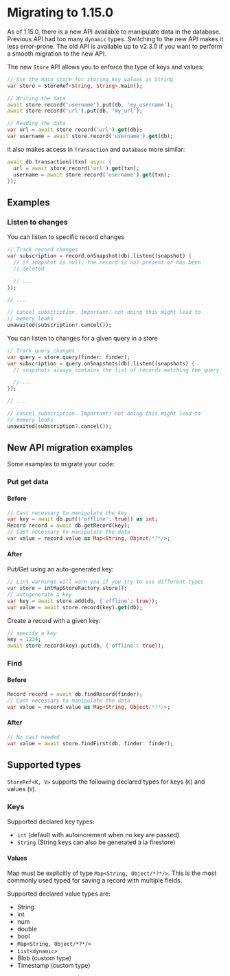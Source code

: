 # Migrating to 1.15.0

As of 1.15.0, there is a new API available to manipulate data in the database. 
Previous API had too many `dynamic` types. Switching to the new API makes it less
error-prone. The old API is available up to v2.3.0 if you want to perform a smooth migration to the new API.

The new `Store` API allows you to enforce the type of keys and values:

```dart
// Use the main store for storing key values as String
var store = StoreRef<String, String>.main();

// Writing the data
await store.record('username').put(db, 'my_username');
await store.record('url').put(db, 'my_url');

// Reading the data
var url = await store.record('url').get(db);
var username = await store.record('username').get(db);
```

It also makes access in `Transaction` and `Database` more similar:

```dart
await db.transaction((txn) async {
  url = await store.record('url').get(txn);
  username = await store.record('username').get(txn);
});

```

## Examples

### Listen to changes

You can listen to specific record changes

```dart
// Track record changes
var subscription = record.onSnapshot(db).listen((snapshot) {
  // if snapshot is null, the record is not present or has been
  // deleted

  // ...
});

// ...

// cancel subscription. Important! not doing this might lead to
// memory leaks
unawaited(subscription?.cancel());
```

You can listen to changes for a given query in a store

```dart
// Track query changes
var query = store.query(finder: finder);
var subscription = query.onSnapshots(db).listen((snapshots) {
  // snapshots always contains the list of records matching the query

  // ...
});

// ...

// cancel subscription. Important! not doing this might lead to
// memory leaks
unawaited(subscription?.cancel());
```

## New API migration examples

Some examples to migrate your code:

### Put get data

#### Before

```dart
// Cast necessary to manipulate the key
var key = await db.put({'offline': true}) as int;
Record record = await db.getRecord(key);
// Cast necessary to manipulate the data
var value = record.value as Map<String, Object/*?*/>;

```

#### After

Put/Get using an auto-generated key:

```dart
// Lint warnings will warn you if you try to use different types
var store = intMapStoreFactory.store();
// autogenerate a key
var key = await store.add(db, {'offline': true});
var value = await store.record(key).get(db);
```

Create a record with a given key:
```dart
// specify a key
key = 1234;
await store.record(key).put(db, {'offline': true});
```

### Find


#### Before

```dart
Record record = await db.findRecord(finder);
// Cast necessary to manipulate the data
var value = record.value as Map<String, Object/*?*/>;

```

#### After

```dart
// No cast needed
var value = await store.findFirst(db, finder: finder);

```

## Supported types

`StoreRef<K, V>` supports the following declared types for keys (`K`) and values (`V`).

### Keys

Supported declared key types:
- `int` (default with autoincrement when no key are passed)
- `String` (String keys can also be generated à la firestore)

#### Values

Map must be explicitly of type `Map<String, Object/*?*/>`. This is the most commonly used typed for saving a record with
multiple fields.

Supported declared value types are:
- String
- int
- num
- double
- bool
- `Map<String, Object/*?*/>`
- `List<dynamic>`
- Blob (custom type)
- Timestamp (custom type)
